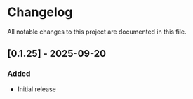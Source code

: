 # Changelog

All notable changes to this project are documented in this file.

## [0.1.25] - 2025-09-20

### Added

- Initial release
